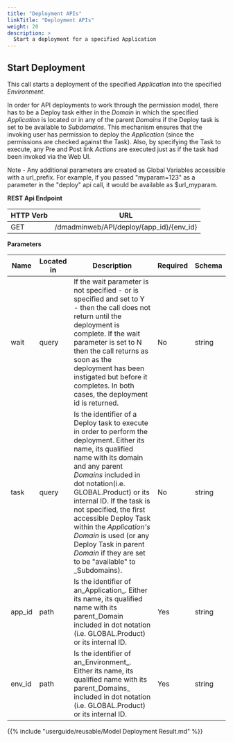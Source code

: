 ```yaml
---
title: "Deployment APIs"
linkTitle: "Deployment APIs"
weight: 20
description: >
  Start a deployment for a specified Application
---
```


## Start Deployment

This call starts a deployment of the specified _Application_ into the specified _Environment_.

In order for API deployments to work through the permission model, there has to be a Deploy task either in the _Domain_ in which the specified _Application_ is located or in any of the parent _Domains_ if the Deploy task is set to be available to _Subdomains_. This mechanism ensures that the invoking user has permission to deploy the _Application_ (since the permissions are checked against the Task). Also, by specifying the Task to execute, any Pre and Post link _Actions_ are executed just as if the task had been invoked via the Web UI.

Note - Any additional parameters are created as Global Variables accessible with a url_prefix. For example, if you passed "myparam=123" as a parameter in the "deploy" api call, it would be available as $url_myparam.

**REST Api Endpoint**

| HTTP Verb | URL                                      |
|-----------|------------------------------------------|
| GET       | /dmadminweb/API/deploy/{app_id}/{env_id} |

**Parameters**

| Name   | Located in | Description                                                                                                                                                                                                                                                                                                                                                                                                                           | Required | Schema |
|--------|------------|---------------------------------------------------------------------------------------------------------------------------------------------------------------------------------------------------------------------------------------------------------------------------------------------------------------------------------------------------------------------------------------------------------------------------------------|----------|--------|
| wait   | query      | If the wait parameter is not specified - or is specified and set to Y - then the call does not return until the deployment is complete. If the wait parameter is set to N then the call returns as soon as the deployment has been instigated but before it completes. In both cases, the deployment id is returned.                                                                                                                  | No       | string |
| task   | query      | Is the identifier of a Deploy task to execute in order to perform the deployment. Either its name, its qualified name with its domain and any parent _Domains_ included in dot notation(i.e. GLOBAL.Product) or its internal ID. If the task is not specified, the first accessible Deploy Task within the _Application's_ _Domain_ is used (or any Deploy Task in parent _Domain_ if they are set to be "available" to _Subdomains). | No       | string |
| app_id | path       | Is the identifier of an_Application_. Either its name, its qualified name with its parent_Domain included in dot notation (i.e. GLOBAL.Product) or its internal ID.                                                                                                                                                                                                                                                                   | Yes      | string |
| env_id | path       | Is the identifier of an_Environment_. Either its name, its qualified name with its parent_Domains_ included in dot notation (i.e. GLOBAL.Product) or its internal ID.                                                                                                                                                                                                                                                                 | Yes      | string |

{{% include "userguide/reusable/Model Deployment Result.md" %}}
